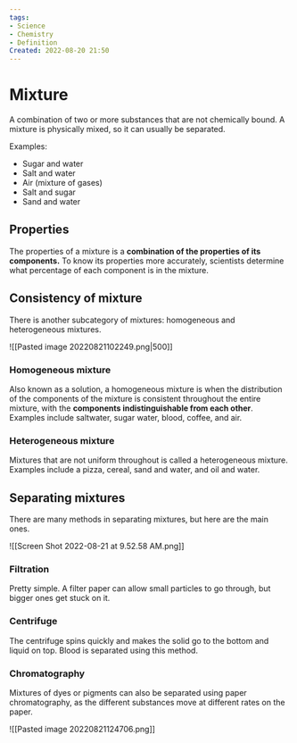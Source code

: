 ```yaml
---
tags:
- Science
- Chemistry
- Definition
Created: 2022-08-20 21:50  
---
```

# Mixture 
A combination of two or more substances that are not chemically bound. A mixture is physically mixed, so it can usually be separated. 

Examples: 
- Sugar and water 
- Salt and water 
- Air (mixture of gases) 
- Salt and sugar 
- Sand and water 

## Properties 
The properties of a mixture is a **combination of the properties of its components.** To know its properties more accurately, scientists determine what percentage of each component is in the mixture. 

## Consistency of mixture 
There is another subcategory of mixtures: homogeneous and heterogeneous mixtures. 

<span class='centerImg'> ![[Pasted image 20220821102249.png|500]] </span>

### Homogeneous mixture 
Also known as a solution, a homogeneous mixture is when the distribution of the components of the mixture is consistent throughout the entire mixture, with the **components indistinguishable from each other**. Examples include saltwater, sugar water, blood, coffee, and air. 

### Heterogeneous mixture 
Mixtures that are not uniform throughout is called a heterogeneous mixture. Examples include a pizza, cereal, sand and water, and oil and water. 

## Separating mixtures
There are many methods in separating mixtures, but here are the main ones. 

![[Screen Shot 2022-08-21 at 9.52.58 AM.png]]

### Filtration 
Pretty simple. A filter paper can allow small particles to go through, but bigger ones get stuck on it. 

### Centrifuge 
The centrifuge spins quickly and makes the solid go to the bottom and liquid on top. Blood is separated using this method. 

### Chromatography 
Mixtures of dyes or pigments can also be separated using paper chromatography, as the different substances move at different rates on the paper.

![[Pasted image 20220821124706.png]]